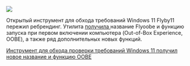 <!--2025-07-31 13:39:07-->
<div class="yb">
  <div class="rss habr"><img src="https://habrastorage.org/getpro/habr/upload_files/4de/ec3/118/4deec3118472c42ffdfb5cee7091efcb.jpg" /><p>Открытый инструмент для обхода требований Windows 11 Flyby11 пережил ребрендинг. Утилита <a href="https://github.com/builtbybel/Flyby11" rel="noopener noreferrer nofollow">получила </a>название Flyoobe и функцию запуска при первом включении компьютера (Out-of-Box Experience, OOBE), а также ряд дополнительных новых функций.</p> <a... <p class="titl"><a href="https://habr.com/ru/news/932898/?utm_source=habrahabr&utm_medium=rss&utm_campaign=932898">Инструмент для обхода проверки требований Windows 11 получил новое название и функцию OOBE</a></p></div>
</div>
